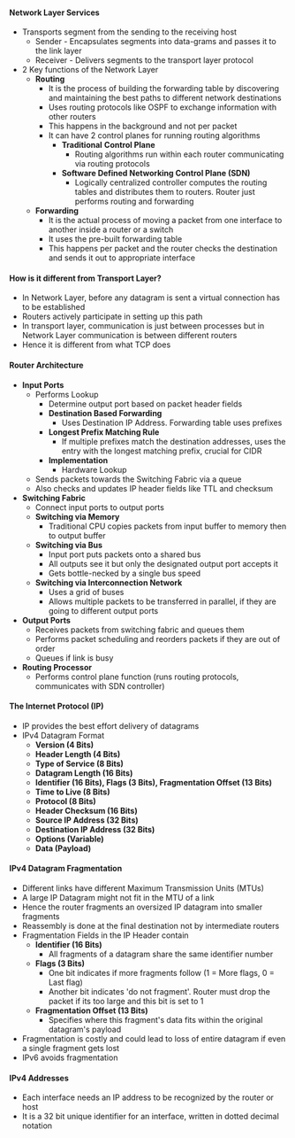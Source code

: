 #### Network Layer Services
* Transports segment from the sending to the receiving host
	* Sender - Encapsulates segments into data-grams and passes it to the link layer
	* Receiver - Delivers segments to the transport layer protocol
* 2 Key functions of the Network Layer
	* **Routing** 
		* It is the process of building the forwarding table by discovering and maintaining the best paths to different network destinations
		* Uses routing protocols like OSPF to exchange information with other routers
		* This happens in the background and not per packet
		* It can have 2 control planes for running routing algorithms
			* **Traditional** **Control Plane**
				* Routing algorithms run within each router communicating via routing protocols
			* **Software Defined Networking Control Plane (SDN)**
				* Logically centralized controller computes the routing tables and distributes them to routers. Router just performs routing and forwarding
	* **Forwarding**
		* It is the actual process of moving a packet from one interface to another inside a router or a switch
		* It uses the pre-built forwarding table
		* This happens per packet and the router checks the destination and sends it out to appropriate interface
#### How is it different from Transport Layer?
* In Network Layer, before any datagram is sent a virtual connection has to be established
* Routers actively participate in setting up this path
* In transport layer, communication is just between processes but in Network Layer communication is between different routers
* Hence it is different from what TCP does

#### Router Architecture
* **Input Ports** 
	* Performs Lookup
		* Determine output port based on packet header fields
		* **Destination Based Forwarding** 
			* Uses Destination IP Address. Forwarding table uses prefixes
		* **Longest Prefix Matching Rule**
			* If multiple prefixes match the destination addresses, uses the entry with the longest matching prefix, crucial for CIDR
		* **Implementation**
			* Hardware Lookup
	* Sends packets towards the Switching Fabric via a queue
	* Also checks and updates IP header fields like TTL and checksum
* **Switching Fabric**
	* Connect input ports to output ports
	* **Switching via Memory**
		* Traditional CPU copies packets from input buffer to memory then to output buffer
	* **Switching via Bus**
		* Input port puts packets onto a shared bus
		* All outputs see it but only the designated output port accepts it 
		* Gets bottle-necked by a single bus speed
	* **Switching via Interconnection Network**
		* Uses a grid of buses
		* Allows multiple packets to be transferred in parallel, if they are going to different output ports
* **Output Ports**
	* Receives packets from switching fabric and queues them
	* Performs packet scheduling and reorders packets if they are out of order
	* Queues if link is busy
* **Routing Processor**
	* Performs control plane function (runs routing protocols, communicates with SDN controller)

#### The Internet Protocol (IP)
* IP provides the best effort delivery of datagrams
* IPv4 Datagram Format
	* **Version (4 Bits)**
	* **Header Length (4 Bits)**
	* **Type of Service (8 Bits)**
	* **Datagram Length (16 Bits)**
	* **Identifier (16 Bits), Flags (3 Bits), Fragmentation Offset (13 Bits)**
	* **Time to Live (8 Bits)**
	* **Protocol (8 Bits)**
	* **Header Checksum (16 Bits)**
	* **Source IP Address (32 Bits)**
	* **Destination IP Address (32 Bits)**
	* **Options (Variable)**
	* **Data (Payload)**

#### IPv4 Datagram Fragmentation
* Different links have different Maximum Transmission Units (MTUs)
* A large IP Datagram might not fit in the MTU of a link
* Hence the router fragments an oversized IP datagram into smaller fragments
* Reassembly is done at the final destination not by intermediate routers
* Fragmentation Fields in the IP Header contain
	* **Identifier (16 Bits)**
		* All fragments of a datagram share the same identifier number
	* **Flags (3 Bits)**
		* One bit indicates if more fragments follow (1 = More flags, 0 = Last flag)
		* Another bit indicates 'do not fragment'. Router must drop the packet if its too large and this bit is set to 1
	* **Fragmentation Offset (13 Bits)**
		* Specifies where this fragment's data fits within the original datagram's payload
* Fragmentation is costly and could lead to loss of entire datagram if even a single fragment gets lost
* IPv6 avoids fragmentation

#### IPv4 Addresses 
* Each interface needs an IP address to be recognized by the router or host
* It is a 32 bit unique identifier for an interface, written in dotted decimal notation